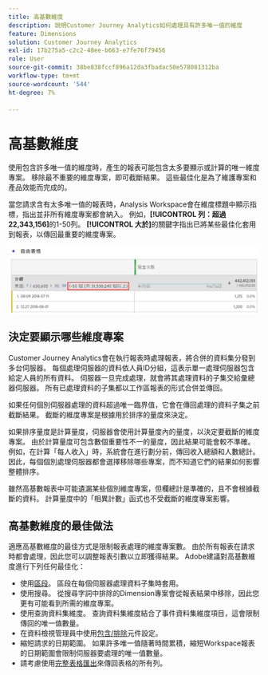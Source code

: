 ```yaml
---
title: 高基數維度
description: 說明Customer Journey Analytics如何處理具有許多唯一值的維度
feature: Dimensions
solution: Customer Journey Analytics
exl-id: 17b275a5-c2c2-48ee-b663-e7fe76f79456
role: User
source-git-commit: 38be838fccf896a12da3fbadac50e578081312ba
workflow-type: tm+mt
source-wordcount: '544'
ht-degree: 7%

---
```


# 高基數維度

使用包含許多唯一值的維度時，產生的報表可能包含太多要顯示或計算的唯一維度專案。 移除最不重要的維度專案，即可截斷結果。 這些最佳化是為了維護專案和產品效能而完成的。

當您請求含有太多唯一值的報表時，Analysis Workspace會在維度標題中顯示指標，指出並非所有維度專案都會納入。 例如，**[!UICONTROL 列：超過22,343,156]**&#x200B;的1-50列。 **[!UICONTROL 大於]**&#x200B;的關鍵字指出已將某些最佳化套用到報表，以傳回最重要的維度專案。

![Workspace中的自由格式表格顯示「超過」關鍵字，可顯示1-50個超過22,343,156](assets/high-cardinality.png)

## 決定要顯示哪些維度專案

Customer Journey Analytics會在執行報表時處理報表，將合併的資料集分發到多台伺服器。 每個處理伺服器的資料依人員ID分組，這表示單一處理伺服器包含給定人員的所有資料。 伺服器一旦完成處理，就會將其處理資料的子集交給彙總器伺服器。 所有已處理資料的子集都以工作區報表的形式合併並傳回。

如果任何個別伺服器處理的資料超過唯一臨界值，它會在傳回處理的資料子集之前截斷結果。 截斷的維度專案是根據用於排序的量度來決定。

如果排序量度是計算量度，伺服器會使用計算量度內的量度，以決定要截斷的維度專案。 由於計算量度可包含數個重要性不一的量度，因此結果可能會較不準確。 例如，在計算「每人收入」時，系統會在進行劃分前，傳回收入總額和人數總計。 因此，每個個別處理伺服器都會選擇移除哪些專案，而不知道它們的結果如何影響整體排序。

雖然高基數報表中可能遺漏某些個別維度專案，但欄總計是準確的，且不會根據截斷的資料。 計算量度中的「相異計數」函式也不受截斷的維度專案影響。

## 高基數維度的最佳做法

適應高基數維度的最佳方式是限制報表處理的維度專案數。 由於所有報表在請求時都會處理，因此您可以調整報表引數以立即獲得結果。 Adobe建議對高基數維度進行下列任何最佳化：

* 使用[區段](/help/components/segments/seg-create.md)。 區段在每個伺服器處理資料子集時套用。
* 使用搜尋。 從搜尋字詞中排除的Dimension專案會從報表結果中移除，因此您更有可能看到所需的維度專案。
* 使用查詢資料集維度。 查詢資料集維度結合了事件資料集維度項目，這會限制傳回的唯一值數量。
* 在資料檢視管理員中使用[包含/排除](/help/data-views/component-settings/include-exclude-values.md)元件設定。
* 縮短請求的日期範圍。 如果許多唯一值隨著時間累積，縮短Workspace報表的日期範圍會限制伺服器要處理的唯一值數量。
* 請考慮使用[完整表格匯出](/help/analysis-workspace/export/export-cloud.md)來傳回表格的所有列。
